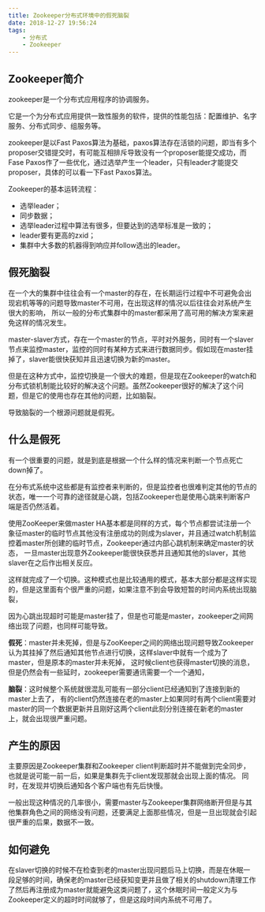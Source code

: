 ```yaml
---
title: Zookeeper分布式环境中的假死脑裂
date: 2018-12-27 19:56:24
tags: 
    - 分布式
    - Zookeeper
---
```


## Zookeeper简介

zookeeper是一个分布式应用程序的协调服务。

它是一个为分布式应用提供一致性服务的软件，提供的性能包括：配置维护、名字服务、分布式同步、组服务等。
 
zookeeper是以Fast Paxos算法为基础，paxos算法存在活锁的问题，即当有多个proposer交错提交时，有可能互相排斥导致没有一个proposer能提交成功，而Fase Paxos作了一些优化，通过选举产生一个leader，只有leader才能提交proposer，具体的可以看一下Fast Paxos算法。

Zookeeper的基本运转流程：

- 选举leader；
- 同步数据；
- 选举leader过程中算法有很多，但要达到的选举标准是一致的；
- leader要有更高的zxid；
- 集群中大多数的机器得到响应并follow选出的leader。

## 假死脑裂 
在一个大的集群中往往会有一个master的存在，在长期运行过程中不可避免会出现宕机等等的问题导致master不可用，在出现这样的情况以后往往会对系统产生很大的影响，
所以一般的分布式集群中的master都采用了高可用的解决方案来避免这样的情况发生。 


master-slaver方式，存在一个master的节点，平时对外服务，同时有一个slaver节点来监控master，监控的同时有某种方式来进行数据同步。假如现在master挂掉了，slaver能很快获知并且迅速切换为新的master。

但是在这种方式中，监控切换是一个很大的难题，但是现在Zookeeper的watch和分布式锁机制能比较好的解决这个问题。虽然Zookeeper很好的解决了这个问题，但是它的使用也存在其他的问题，比如脑裂。 

导致脑裂的一个根源问题就是假死。

## 什么是假死 

有一个很重要的问题，就是到底是根据一个什么样的情况来判断一个节点死亡down掉了。 

在分布式系统中这些都是有监控者来判断的，但是监控者也很难判定其他的节点的状态，唯一一个可靠的途径就是心跳，包括Zookeeper也是使用心跳来判断客户端是否仍然活着。 

使用ZooKeeper来做master HA基本都是同样的方式，每个节点都尝试注册一个象征master的临时节点其他没有注册成功的则成为slaver，并且通过watch机制监控着master所创建的临时节点，Zookeeper通过内部心跳机制来确定master的状态，
一旦master出现意外Zookeeper能很快获悉并且通知其他的slaver，其他slaver在之后作出相关反应。

这样就完成了一个切换。这种模式也是比较通用的模式，基本大部分都是这样实现的，但是这里面有个很严重的问题，如果注意不到会导致短暂的时间内系统出现脑裂，

因为心跳出现超时可能是master挂了，但是也可能是master，zookeeper之间网络出现了问题，也同样可能导致。

**假死**：master并未死掉，但是与ZooKeeper之间的网络出现问题导致Zookeeper认为其挂掉了然后通知其他节点进行切换，这样slaver中就有一个成为了master，但是原本的master并未死掉，
这时候client也获得master切换的消息，但是仍然会有一些延时，zookeeper需要通讯需要一个一个通知，

**脑裂**：这时候整个系统就很混乱可能有一部分client已经通知到了连接到新的master上去了，
有的client仍然连接在老的master上如果同时有两个client需要对master的同一个数据更新并且刚好这两个client此刻分别连接在新老的master上，就会出现很严重问题。

## 产生的原因
主要原因是Zookeeper集群和Zookeeper client判断超时并不能做到完全同步，也就是说可能一前一后，如果是集群先于client发现那就会出现上面的情况。
同时，在发现并切换后通知各个客户端也有先后快慢。

一般出现这种情况的几率很小，需要master与Zookeeper集群网络断开但是与其他集群角色之间的网络没有问题，还要满足上面那些情况，但是一旦出现就会引起很严重的后果，数据不一致。

## 如何避免 
在slaver切换的时候不在检查到老的master出现问题后马上切换，而是在休眠一段足够的时间，确保老的master已经获知变更并且做了相关的shutdown清理工作了然后再注册成为master就能避免这类问题了，这个休眠时间一般定义为与Zookeeper定义的超时时间就够了，但是这段时间内系统不可用了。

